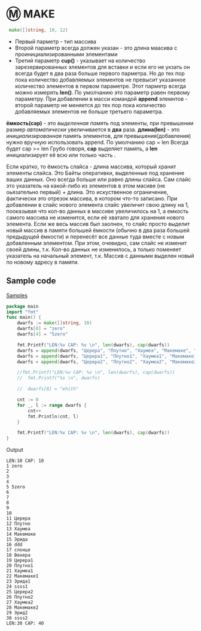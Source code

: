 
# :m: MAKE 

```go
 make([]string, 10, 12)
```

* Первый парметр - тип массива
* Второй параметр всегда должен указан - это длина маасива с проинициализированными элементами
* Третий параметр **cup()** - указывает на количество зарезервированных элементов для вставки и если его не укзать он всегда будет в два раза больше первого парметра. 
  Но до тех пор пока количество добавляемых элементов не превысит указанное количество элементов в первом параметре. Этот парметр всегда можно измерять **len()**. 
  По умолчанию это параметр равен первому параметру.
  При добавлении в масси  командой **append** элемнтов - второй параметр не меняется до тех пор пока количество добавляемых элементов не больше третьего параметра.
  


**ёмкость(cap)** - это *выделенная память* под элементы, при превышении размер *автоматически* увеличивается в **два** раза.
**длина(len)** - это *инициализированная* память элементов, для превышения(добавления) нужно вручную использовать append.
По умолчанию cap = len
Всегда будет cap >= len
Грубо говоря, **cap** выделяет память, а **len** инициализирует её всю или только часть .


Если кратко, то ёмкость слайса - длина массива, который хранит элементы слайса. Это Байты оперативки, выделенные под хранение ваших данных. 
Оно всегда больше или равно длины слайса. 
Сам слайс это указатель на какой-либо из элементов в этом масиве (не оьязательно первый) + длина. 
Это искуственное ограничение, фактически это отрезок массива, в котором что-то записано. 
При добавлении в слайс нового элемента слайс увеличит свою длину на 1, пооказывая что кол-во данных в массиве увеличилось на 1, 
а емкость самого массива не изменится, если её хватало для хранения нового элемента. Если же весь массив был заолнен, 
то слайс просто выделит новый массив в памяти большей ёмкости (обычно в два раза большей предыдущей ёмкости) 
и перенесёт все данные туда вместе с новым добавленным элементом. При этом, очевидно, сам слайс не изменит своей длины, т.к. 
Кол-во данных не изменилось, а только поменяет указатель на начальный элемент, т.к. Массив с данными выделен новый по новому адресу в памяти.


## Sample code
[Samples](https://go.dev/play/p/WCgYEaoyRWe)

```go
package main
import "fmt"
func main() {
	dwarfs := make([]string, 10)
	dwarfs[0] = "zero"
	dwarfs[4] = "5zero"

	fmt.Printf("LEN:%v CAP: %v \n", len(dwarfs), cap(dwarfs))
	dwarfs = append(dwarfs, "Церера", "Плутно", "Хаумеа", "Макемаке", "Эрида", "ddd", "cлонце", "Венера")
	dwarfs = append(dwarfs, "Церера1", "Плутно1", "Хаумеа1", "Макемаке1", "Эрида1", "ssss1")
	dwarfs = append(dwarfs, "Церера2", "Плутно2", "Хаумеа2", "Макемаке2", "Эрид2", "ssss2")

	//fmt.Printf("LEN:%v CAP: %v \n", len(dwarfs), cap(dwarfs))
	//	fmt.Printf("%s \n", dwarfs)

	//	dwarfs[8] = "ehith"

	cnt := 0
	for _, l := range dwarfs {
		cnt++
		fmt.Println(cnt, l)
	}

	fmt.Printf("LEN:%v CAP: %v \n", len(dwarfs), cap(dwarfs))
}
```


Output
```
LEN:10 CAP: 10 
1 zero
2 
3 
4 
5 5zero
6 
7 
8 
9 
10 
11 Церера
12 Плутно
13 Хаумеа
14 Макемаке
15 Эрида
16 ddd
17 cлонце
18 Венера
19 Церера1
20 Плутно1
21 Хаумеа1
22 Макемаке1
23 Эрида1
24 ssss1
25 Церера2
26 Плутно2
27 Хаумеа2
28 Макемаке2
29 Эрид2
30 ssss2
LEN:30 CAP: 40 
```



